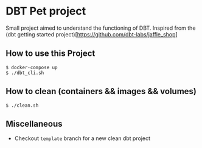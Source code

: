 # DBT Pet project

Small project aimed to understand the functioning of DBT. Inspired from the (dbt getting started project)[https://github.com/dbt-labs/jaffle_shop]

## How to use this Project

```
$ docker-compose up
$ ./dbt_cli.sh

```

## How to clean (containers && images && volumes)

```
$ ./clean.sh

```

## Miscellaneous

- Checkout `template` branch for a new clean dbt project
